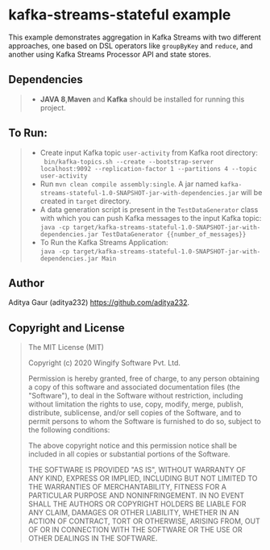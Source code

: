 # kafka-streams-stateful example
This example demonstrates aggregation in Kafka Streams with two different approaches, one based on DSL operators like `groupByKey` and `reduce`,
and another using Kafka Streams Processor API and state stores.


## Dependencies
> - **JAVA 8**,**Maven** and **Kafka** should be installed for running this project.

## To Run:
> - Create input Kafka topic `user-activity` from Kafka root directory:\
    ``` 
    bin/kafka-topics.sh --create --bootstrap-server localhost:9092 --replication-factor 1 --partitions 4 --topic user-activity 
    ```
> - Run `mvn clean compile assembly:single`. A jar named `kafka-streams-stateful-1.0-SNAPSHOT-jar-with-dependencies.jar` will be created in `target` directory.
> - A data generation script is present in the `TestDataGenerator` class with which you can push Kafka messages to the input Kafka topic:\
    ```
    java -cp target/kafka-streams-stateful-1.0-SNAPSHOT-jar-with-dependencies.jar TestDataGenerator {{number_of_messages}}
    ```
> - To Run the Kafka Streams Application:\
    ```
    java -cp target/kafka-streams-stateful-1.0-SNAPSHOT-jar-with-dependencies.jar Main
    ```

## Author

Aditya Gaur (aditya232) <https://github.com/aditya232>.

## Copyright and License

> The MIT License (MIT)
>
> Copyright (c) 2020 Wingify Software Pvt. Ltd.
>
> Permission is hereby granted, free of charge, to any person obtaining a copy of this software and associated documentation files (the "Software"), to deal in the Software without restriction, including without limitation the rights to use, copy, modify, merge, publish, distribute, sublicense, and/or sell copies of the Software, and to permit persons to whom the Software is furnished to do so, subject to the following conditions:
>
> The above copyright notice and this permission notice shall be included in all copies or substantial portions of the Software.
>
> THE SOFTWARE IS PROVIDED "AS IS", WITHOUT WARRANTY OF ANY KIND, EXPRESS OR IMPLIED, INCLUDING BUT NOT LIMITED TO THE WARRANTIES OF MERCHANTABILITY, FITNESS FOR A PARTICULAR PURPOSE AND NONINFRINGEMENT. IN NO EVENT SHALL THE AUTHORS OR COPYRIGHT HOLDERS BE LIABLE FOR ANY CLAIM, DAMAGES OR OTHER LIABILITY, WHETHER IN AN ACTION OF CONTRACT, TORT OR OTHERWISE, ARISING FROM, OUT OF OR IN CONNECTION WITH THE SOFTWARE OR THE USE OR OTHER DEALINGS IN THE SOFTWARE.